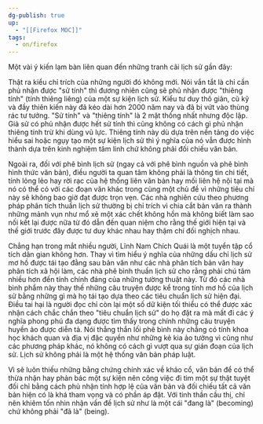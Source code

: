 ```yaml
---
dg-publish: true
up:
  - "[[Firefox MOC]]"
tags:
  - on/firefox
---
```

Một vài ý kiến lạm bàn liên quan đến những tranh cãi lịch sử gần đây:

Thật ra kiểu chỉ trích của những người đó không mới. Nói vắn tắt là chỉ cần phủ nhận được "sử tính" thì đương nhiên cũng sẽ phủ nhận được "thiêng tính" (tính thiêng liêng) của một sự kiện lịch sử. Kiểu tư duy thô giản, cũ kỹ và đầy thiên kiến này đã kéo dài hơn 2000 năm nay và đã bị vứt vào thùng rác tư tưởng. "Sử tính" và "thiêng tính" là 2 mặt thống nhất nhưng độc lập. Giả sử có phủ nhận được hết sử tính thì cũng không có cách gì phủ nhận thiêng tính trừ khi dùng vũ lực. Thiêng tính này dù dựa trên nền tảng do việc hiểu sai hoặc ngụy tạo một sự kiện lịch sử thì ý nghĩa của nó vẫn được hình thành dựa trên kinh nghiệm tâm linh chứ không phải đối chiếu văn bản.

Ngoài ra, đối với phê bình lịch sử (ngay cả với phê bình nguồn và phê bình hình thức văn bản), điều người ta quan tâm không phải là thông tin chi tiết, tính lỏng lẻo hay rời rạc của hệ thống liên văn bản hay mối liên hệ nội tại mà nó có thể có với các đoạn văn khác trong cùng một chủ đề vì những tiêu chí này sẽ không bao giờ đạt được trọn vẹn. Các nhà nghiên cứu theo phương pháp phân tích thuần lịch sử thường bị chỉ trích vì chia cắt bản văn ra thành những mảnh vụn như mổ xẻ một xác chết không hồn mà không biết làm sao nối kết lại được nữa từ đó dẫn đến quan niệm cho rằng thế giới hiện tại và thế giới trước đây được tư duy khác nhau hay thậm chí đối nghịch nhau.

Chẳng hạn trong mắt nhiều người, Lĩnh Nam Chích Quái là một tuyển tập cổ tích dân gian không hơn. Thay vì tìm hiểu ý nghĩa của những dấu chỉ lịch sử mơ hồ được tái tạo đằng sau bản văn như các nhà phân tích bản văn hay phân tích xã hội làm, các nhà phê bình thuần lịch sử cho rằng phải chú tâm nhiều hơn đến tính chính đáng của những tường thuật này. Từ đó các nhà bình phẩm này thay thế những câu truyện được kể trong tính mơ hồ của lịch sử bằng những gì mà họ tái tạo dựa theo các tiêu chuẩn lịch sử hiện đại. Điều tai hại là người đọc chỉ còn lại một số dữ kiện tối thiểu có thể được xác nhận cách chắc chắn theo "tiêu chuẩn lịch sử" do họ đặt ra mà mất đi các ý nghĩa phong phú đa dạng được tìm thấy trong chính những câu truyện huyền ảo được diễn tả. Nói thẳng thắn lối phê bình này chẳng có tính khoa học khách quan và địa vị đặc quyền như những kẻ kia ảo tưởng vì cũng như các phương pháp khác, nó không có cách gì vượt qua sự gián đoạn của lịch sử. Lịch sử không phải là một hệ thống văn bản pháp luật.

Vì sẽ luôn thiếu những bằng chứng chính xác về khảo cổ, văn bản để có thể thừa nhận hay phản bác một sự kiện nên công việc đi tìm một sự thật tuyệt đối chỉ bằng cách phủ nhận tính hợp lệ của văn bản và đối chiếu tất cả văn bản hiện có là khá tham vọng và có phần áp đặt. Với tinh thần cầu thị, chỉ nên khiêm tốn nhìn nhận vấn đề lịch sử như là một cái "đang là" (becoming) chứ không phải "đã là" (being).
